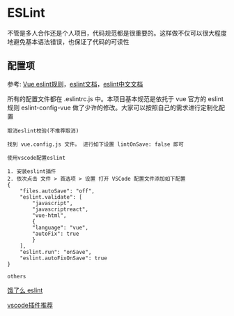 # ESLint

不管是多人合作还是个人项目，代码规范都是很重要的。这样做不仅可以很大程度地避免基本语法错误，也保证了代码的可读性

## 配置项

参考: [Vue eslint规则](eslint-config-vue)，[eslint文档](https://eslint.org/docs/latest/rules/)，[eslint中文文档](https://zh-hans.eslint.org/)

所有的配置文件都在 .eslintrc.js 中。本项目基本规范是依托于 vue 官方的 eslint 规则 eslint-config-vue 做了少许的修改。大家可以按照自己的需求进行定制化配置

`取消eslint校验(不推荐取消)`

    找到 vue.config.js 文件。 进行如下设置 lintOnSave: false 即可

`使用vscode配置eslint`

    1. 安装eslint插件
    2. 依次点击 文件 > 首选项 > 设置 打开 VSCode 配置文件添加如下配置
    {
        "files.autoSave": "off",
        "eslint.validate": [
            "javascript",
            "javascriptreact",
            "vue-html",
            {
            "language": "vue",
            "autoFix": true
            }
        ],
        "eslint.run": "onSave",
        "eslint.autoFixOnSave": true
    }

`others`

[饿了么 eslint](https://www.npmjs.com/package/eslint-config-elemefe)

[vscode插件推荐](https://github.com/varHarrie/varharrie.github.io/issues/10)
